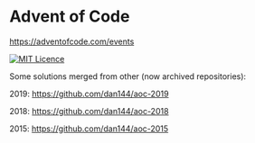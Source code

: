 # Advent of Code

https://adventofcode.com/events

[![MIT Licence](https://badges.frapsoft.com/os/mit/mit.svg?v=103)](https://opensource.org/licenses/mit-license.php)

Some solutions merged from other (now archived repositories):

2019: https://github.com/dan144/aoc-2019

2018: https://github.com/dan144/aoc-2018

2015: https://github.com/dan144/aoc-2015
